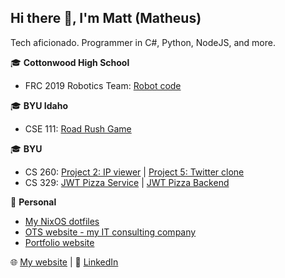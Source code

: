 ## Hi there 👋, I'm Matt (Matheus)
Tech aficionado. Programmer in C#, Python, NodeJS, and more.

🎓 **Cottonwood High School**
- FRC 2019 Robotics Team: [Robot code](https://github.com/mfplinta/chs-robotics)

🎓 **BYU Idaho**
- CSE 111: [Road Rush Game](https://github.com/dvdfl/final)

🎓 **BYU**
- CS 260: 
[Project 2: IP viewer](https://github.com/mfplinta/cs260-project2) | 
[Project 5: Twitter clone](https://github.com/mfplinta/cs260-project5)
- CS 329: 
[JWT Pizza Service](https://github.com/mfplinta/jwt-pizza-service) | 
[JWT Pizza Backend](https://github.com/mfplinta/jwt-pizza)

👔 **Personal**
- [My NixOS dotfiles](https://github.com/mfplinta/nix-configs)
- [OTS website - my IT consulting company](https://github.com/mfplinta/ots-website)
- [Portfolio website](https://github.com/mfplinta/portfolio)

🌐 [My website](https://www.matheusplinta.com) | 💼 [LinkedIn](https://www.linkedin.com/in/matheus-plinta)
